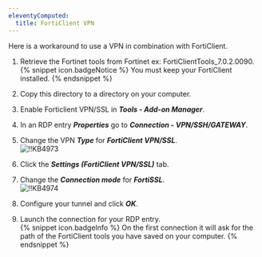 ```yaml
---
eleventyComputed:
  title: FortiClient VPN
---
```

Here is a workaround to use a VPN in combination with FortiClient.
1. Retrieve the Fortinet tools from Fortinet ex: FortiClientTools_7.0.2.0090.  
{% snippet icon.badgeNotice %}
You must keep your FortiClient installed.
{% endsnippet %}  

2. Copy this directory to a directory on your computer.
1. Enable Forticlient VPN/SSL in ***Tools - Add-on Manager***.
1. In an RDP entry ***Properties*** go to ***Connection - VPN/SSH/GATEWAY***.
1. Change the VPN ***Type*** for ***FortiClient VPN/SSL***.  
![!!KB4973](https://webdevolutions.azureedge.net/docs/en/kb/KB4973.png)
1. Click the ***Settings (FortiClient VPN/SSL)*** tab.
1. Change the ***Connection mode*** for ***FortiSSL***.  
![!!KB4974](https://webdevolutions.azureedge.net/docs/en/kb/KB4974.png)
1. Configure your tunnel and click ***OK***.
1. Launch the connection for your RDP entry.  
{% snippet icon.badgeInfo %}
On the first connection it will ask for the path of the FortiClient tools you have saved on your computer.
{% endsnippet %}
